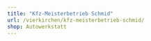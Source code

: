 ```yaml
---
title: "Kfz-Meisterbetrieb Schmid"
url: /vierkirchen/kfz-meisterbetrieb-schmid/
shop: Autowerkstatt
---
```

